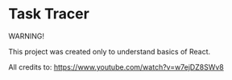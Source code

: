# Task Tracer

WARNING! 

This project was created only to understand basics of React.

All credits to:
https://www.youtube.com/watch?v=w7ejDZ8SWv8
